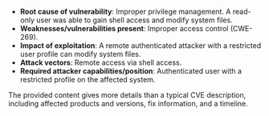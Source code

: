 - **Root cause of vulnerability**: Improper privilege management. A read-only user was able to gain shell access and modify system files.
- **Weaknesses/vulnerabilities present**: Improper access control (CWE-269).
- **Impact of exploitation**: A remote authenticated attacker with a restricted user profile can modify system files.
- **Attack vectors**: Remote access via shell access.
- **Required attacker capabilities/position**: Authenticated user with a restricted profile on the affected system.

The provided content gives more details than a typical CVE description, including affected products and versions, fix information, and a timeline.